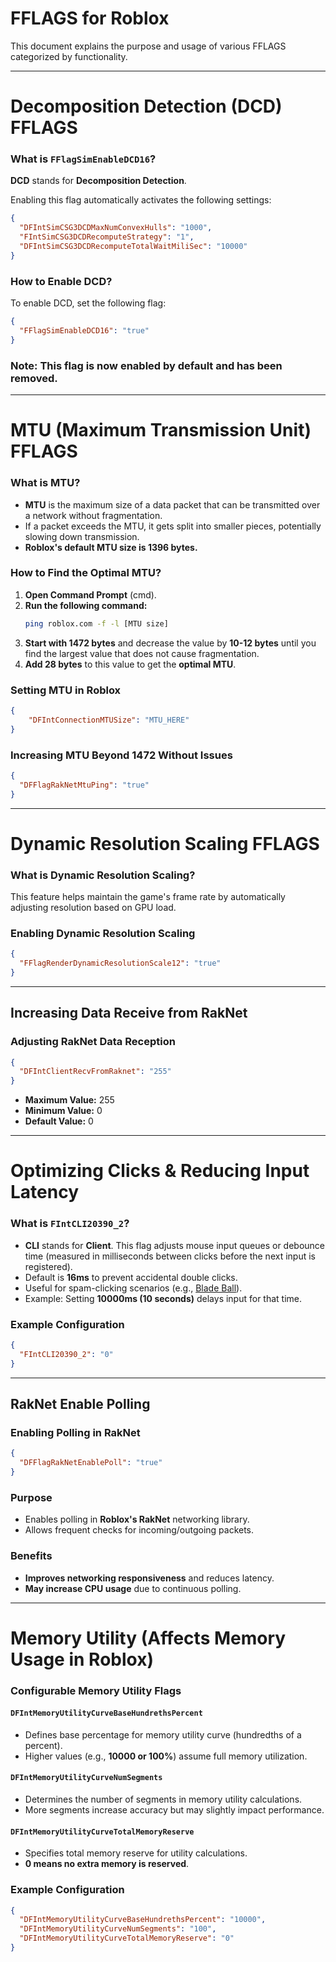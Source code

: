 # FFLAGS for Roblox

This document explains the purpose and usage of various FFLAGS categorized by functionality.

---

# Decomposition Detection (DCD) FFLAGS

### What is `FFlagSimEnableDCD16`?

**DCD** stands for **Decomposition Detection**.

Enabling this flag automatically activates the following settings:

```json
{
  "DFIntSimCSG3DCDMaxNumConvexHulls": "1000",
  "FIntSimCSG3DCDRecomputeStrategy": "1",
  "DFIntSimCSG3DCDRecomputeTotalWaitMiliSec": "10000"
}
```

### How to Enable DCD?

To enable DCD, set the following flag:

```json
{
  "FFlagSimEnableDCD16": "true"
}
```

### **Note:** This flag is now enabled by default and has been removed.

---

# MTU (Maximum Transmission Unit) FFLAGS

### What is MTU?

- **MTU** is the maximum size of a data packet that can be transmitted over a network without fragmentation.
- If a packet exceeds the MTU, it gets split into smaller pieces, potentially slowing down transmission.
- **Roblox's default MTU size is 1396 bytes.**

### How to Find the Optimal MTU?

1. **Open Command Prompt** (cmd).
2. **Run the following command:**
   ```sh
   ping roblox.com -f -l [MTU size]
   ```
3. **Start with 1472 bytes** and decrease the value by **10-12 bytes** until you find the largest value that does not cause fragmentation.
4. **Add 28 bytes** to this value to get the **optimal MTU**.

### Setting MTU in Roblox

```json
{
    "DFIntConnectionMTUSize": "MTU_HERE"
}
```

### Increasing MTU Beyond 1472 Without Issues

```json
{
  "DFFlagRakNetMtuPing": "true"
}
```

---

# Dynamic Resolution Scaling FFLAGS

### What is Dynamic Resolution Scaling?

This feature helps maintain the game's frame rate by automatically adjusting resolution based on GPU load.

### Enabling Dynamic Resolution Scaling

```json
{
  "FFlagRenderDynamicResolutionScale12": "true"
}
```

---

## Increasing Data Receive from RakNet

### Adjusting RakNet Data Reception

```json
{
  "DFIntClientRecvFromRaknet": "255"
}
```

- **Maximum Value:** 255  
- **Minimum Value:** 0  
- **Default Value:** 0  

---

# Optimizing Clicks & Reducing Input Latency

### What is `FIntCLI20390_2`?

- **CLI** stands for **Client**. This flag adjusts mouse input queues or debounce time (measured in milliseconds between clicks before the next input is registered).
- Default is **16ms** to prevent accidental double clicks.
- Useful for spam-clicking scenarios (e.g., [Blade Ball](https://www.roblox.com/games/13772394625/Blade-Ball)).
- Example: Setting **10000ms (10 seconds)** delays input for that time.

### Example Configuration

```json
{
  "FIntCLI20390_2": "0"
}
```

---

## RakNet Enable Polling

### Enabling Polling in RakNet

```json
{
  "DFFlagRakNetEnablePoll": "true"
}
```

### Purpose

- Enables polling in **Roblox's RakNet** networking library.
- Allows frequent checks for incoming/outgoing packets.

### Benefits

- **Improves networking responsiveness** and reduces latency.
- **May increase CPU usage** due to continuous polling.

---

# Memory Utility (Affects Memory Usage in Roblox)

### Configurable Memory Utility Flags

#### **`DFIntMemoryUtilityCurveBaseHundrethsPercent`**
- Defines base percentage for memory utility curve (hundredths of a percent).
- Higher values (e.g., **10000 or 100%**) assume full memory utilization.

#### **`DFIntMemoryUtilityCurveNumSegments`**
- Determines the number of segments in memory utility calculations.
- More segments increase accuracy but may slightly impact performance.

#### **`DFIntMemoryUtilityCurveTotalMemoryReserve`**
- Specifies total memory reserve for utility calculations.
- **0 means no extra memory is reserved**.

### Example Configuration

```json
{
  "DFIntMemoryUtilityCurveBaseHundrethsPercent": "10000",
  "DFIntMemoryUtilityCurveNumSegments": "100",
  "DFIntMemoryUtilityCurveTotalMemoryReserve": "0"
}
```

